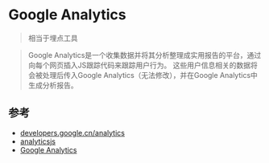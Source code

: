 # Google Analytics

>相当于埋点工具

>Google Analytics是一个收集数据并将其分析整理成实用报告的平台，通过向每个网页插入JS跟踪代码来跟踪用户行为。
这些用户信息相关的数据将会被处理后传入Google Analytics（无法修改），并在Google Analytics中生成分析报告。


## 参考
- [developers.google.cn/analytics](https://developers.google.cn/analytics/)
- [analyticsjs](https://developers.google.cn/analytics/devguides/collection/analyticsjs/)
- [Google Analytics](https://www.jianshu.com/p/f15841a5d5cb)
